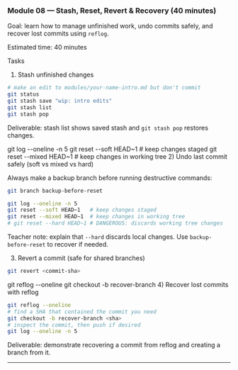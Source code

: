 ### Module 08 — Stash, Reset, Revert & Recovery (40 minutes)

Goal: learn how to manage unfinished work, undo commits safely, and recover lost commits using `reflog`.

Estimated time: 40 minutes

Tasks

1) Stash unfinished changes

```bash
# make an edit to modules/your-name-intro.md but don't commit
git status
git stash save "wip: intro edits"
git stash list
git stash pop
```

Deliverable: stash list shows saved stash and `git stash pop` restores changes.

git log --oneline -n 5
git reset --soft HEAD~1   # keep changes staged
git reset --mixed HEAD~1  # keep changes in working tree
2) Undo last commit safely (soft vs mixed vs hard)

Always make a backup branch before running destructive commands:

```bash
git branch backup-before-reset
```

```bash
git log --oneline -n 5
git reset --soft HEAD~1   # keep changes staged
git reset --mixed HEAD~1  # keep changes in working tree
# git reset --hard HEAD~1 # DANGEROUS: discards working tree changes
```

Teacher note: explain that `--hard` discards local changes. Use `backup-before-reset` to recover if needed.

3) Revert a commit (safe for shared branches)

```bash
git revert <commit-sha>
```

git reflog --oneline
git checkout -b recover-branch <sha>
4) Recover lost commits with reflog

```bash
git reflog --oneline
# find a SHA that contained the commit you need
git checkout -b recover-branch <sha>
# inspect the commit, then push if desired
git log --oneline -n 5
```

Deliverable: demonstrate recovering a commit from reflog and creating a branch from it.

---
